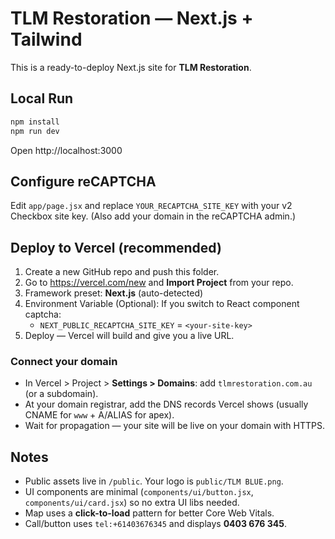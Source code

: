# TLM Restoration — Next.js + Tailwind

This is a ready-to-deploy Next.js site for **TLM Restoration**.

## Local Run

```bash
npm install
npm run dev
```

Open http://localhost:3000

## Configure reCAPTCHA
Edit `app/page.jsx` and replace `YOUR_RECAPTCHA_SITE_KEY` with your v2 Checkbox site key.
(Also add your domain in the reCAPTCHA admin.)

## Deploy to Vercel (recommended)

1. Create a new GitHub repo and push this folder.
2. Go to https://vercel.com/new and **Import Project** from your repo.
3. Framework preset: **Next.js** (auto-detected)
4. Environment Variable (Optional): If you switch to React component captcha:
   - `NEXT_PUBLIC_RECAPTCHA_SITE_KEY` = `<your-site-key>`
5. Deploy — Vercel will build and give you a live URL.

### Connect your domain
- In Vercel > Project > **Settings > Domains**: add `tlmrestoration.com.au` (or a subdomain).
- At your domain registrar, add the DNS records Vercel shows (usually CNAME for `www` + A/ALIAS for apex).
- Wait for propagation — your site will be live on your domain with HTTPS.

## Notes
- Public assets live in `/public`. Your logo is `public/TLM BLUE.png`.
- UI components are minimal (`components/ui/button.jsx`, `components/ui/card.jsx`) so no extra UI libs needed.
- Map uses a **click-to-load** pattern for better Core Web Vitals.
- Call/button uses `tel:+61403676345` and displays **0403 676 345**.
